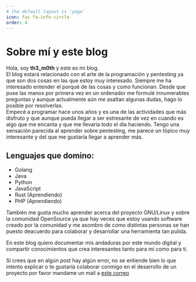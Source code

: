 ```yaml
---
# the default layout is 'page'
icon: fas fa-info-circle
order: 4
---
```


# Sobre mí y este blog
Hola, soy **th3_m0th** y este es mi blog.<br> 
El blog estará relacionado con el arte de la programación y pentesting ya que son dos cosas en las que estoy muy interesado. Siempre me ha interesado entender el porqué de las cosas y como funcionan. Desde que puse las manos por primera vez en un ordenador me formulé innumerables preguntas y aunque actualmente aún me asaltan algunas dudas, hago lo posible por resolverlas. <br>Empecé a programar hace unos años y es una de las actividades que más disfruto y que aunque pueda llegar a ser estresante de vez en cuando es algo que me encanta y que me llevaría todo el día haciendo. Tengo una sensación parecida al aprender sobre pentesting, me parece un tópico muy interesante y del que me gustaría llegar a aprender más.

## Lenguajes que domino:
- Golang
- Java
- Python
- JavaScript
- Rust (Aprendiendo)
- PHP (Aprendiendo)

También me gusta mucho aprender acerca del proyecto GNU/Linux y sobre la comunidad OpenSource ya que hay veces que estoy usando software creado por la comunidad y me asombro de como distintas personas se han puesto deacuerdo para colaborar y desarrollar una herramienta tan pulida.

En este blog quiero documentar mis andaduras por este mundo digital y compartir conocimientos que crea interesantes tanto para mi como para ti.


Si crees que en algún post hay algún error, no se entiende bien lo que intento explicar o te gustaría colaborar conmigo en el desarrollo de un proyecto por favor mandame un mail a [este correo](mailto:th3.m0th@disroot.org)
